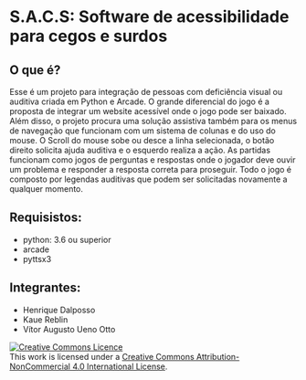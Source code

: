 <h1>S.A.C.S: Software de acessibilidade para cegos e surdos</h1>

<h2>O que é?</h2>

<p>Esse é um projeto para integração de pessoas com deficiência visual ou auditiva criada em Python e Arcade. O grande diferencial do jogo é a proposta de integrar um website acessível onde o jogo pode ser baixado. Além disso, o projeto procura uma solução assistiva também para os menus de navegação que funcionam com um sistema de colunas e do uso do mouse. O Scroll do mouse sobe ou desce a linha selecionada, o botão direito solicita ajuda auditiva e o esquerdo realiza a ação. As partidas funcionam como jogos de perguntas e respostas onde o jogador deve ouvir um problema e responder a resposta correta para proseguir. Todo o jogo é composto por legendas auditivas que podem ser solicitadas novamente a qualquer momento.</p>

<h2>Requisistos:</h2>
<ul>
  <li>python: 3.6 ou superior</li>
  <li>arcade</li>
  <li>pyttsx3</li>
</ul>

<h2>Integrantes:</h2>

<ul>
  <li>Henrique Dalposso</li>
  <li>Kaue Reblin</li>
  <li>Vítor Augusto Ueno Otto</li>
</ul>

<a rel="license" href="http://creativecommons.org/licenses/by-nc/4.0/"><img alt="Creative Commons Licence" style="border-width:0" src="https://i.creativecommons.org/l/by-nc/4.0/88x31.png" /></a><br />This work is licensed under a <a rel="license" href="http://creativecommons.org/licenses/by-nc/4.0/">Creative Commons Attribution-NonCommercial 4.0 International License</a>.
